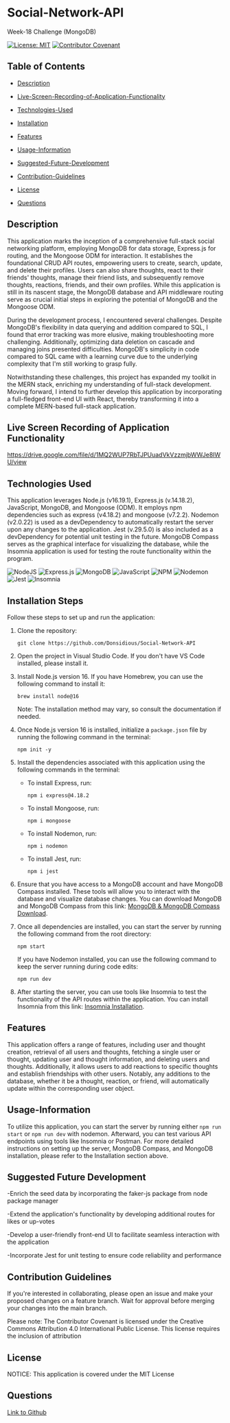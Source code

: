 # Social-Network-API

Week-18 Challenge (MongoDB)

[![License: MIT](https://img.shields.io/badge/License-MIT-yellow.svg)](https://opensource.org/licenses/MIT) [![Contributor Covenant](https://img.shields.io/badge/Contributor%20Covenant-2.1-4baaaa.svg)](code_of_conduct.md)

## Table of Contents

- [Description](#description)

- [Live-Screen-Recording-of-Application-Functionality](#live-screen-recording-of-application-functionality)

- [Technologies-Used](#technologies-used)

- [Installation](#installation)

- [Features](#features)

- [Usage-Information](#usage-information)

- [Suggested-Future-Development](#suggested-future-development)

- [Contribution-Guidelines](#contribution-guidelines)

- [License](#license)

- [Questions](#questions)

## Description

This application marks the inception of a comprehensive full-stack social networking platform, employing MongoDB for data storage, Express.js for routing, and the Mongoose ODM for interaction. It establishes the foundational CRUD API routes, empowering users to create, search, update, and delete their profiles. Users can also share thoughts, react to their friends' thoughts, manage their friend lists, and subsequently remove thoughts, reactions, friends, and their own profiles. While this application is still in its nascent stage, the MongoDB database and API middleware routing serve as crucial initial steps in exploring the potential of MongoDB and the Mongoose ODM.

During the development process, I encountered several challenges. Despite MongoDB's flexibility in data querying and addition compared to SQL, I found that error tracking was more elusive, making troubleshooting more challenging. Additionally, optimizing data deletion on cascade and managing joins presented difficulties. MongoDB's simplicity in code compared to SQL came with a learning curve due to the underlying complexity that I'm still working to grasp fully.

Notwithstanding these challenges, this project has expanded my toolkit in the MERN stack, enriching my understanding of full-stack development. Moving forward, I intend to further develop this application by incorporating a full-fledged front-end UI with React, thereby transforming it into a complete MERN-based full-stack application.

## Live Screen Recording of Application Functionality 

https://drive.google.com/file/d/1MQ2WUP7RbTJPUuadVkVzzmjbWWJe8IWU/view

## Technologies Used

This application leverages Node.js (v16.19.1), Express.js (v.14.18.2), JavaScript, MongoDB, and Mongoose (ODM). It employs npm dependencies such as express (v4.18.2) and mongoose (v7.2.2). Nodemon (v2.0.22) is used as a devDependency to automatically restart the server upon any changes to the application. Jest (v.29.5.0) is also included as a devDependency for potential unit testing in the future. MongoDB Compass serves as the graphical interface for visualizing the database, while the Insomnia application is used for testing the route functionality within the program.

![NodeJS](https://img.shields.io/badge/node.js-6DA55F?style=for-the-badge&logo=node.js&logoColor=white)
![Express.js](https://img.shields.io/badge/express.js-%23404d59.svg?style=for-the-badge&logo=express&logoColor=%2361DAFB)
![MongoDB](https://img.shields.io/badge/MongoDB-%234ea94b.svg?style=for-the-badge&logo=mongodb&logoColor=white)
![JavaScript](https://img.shields.io/badge/javascript-%23323330.svg?style=for-the-badge&logo=javascript&logoColor=%23F7DF1E)
![NPM](https://img.shields.io/badge/NPM-%23CB3837.svg?style=for-the-badge&logo=npm&logoColor=white)
![Nodemon](https://img.shields.io/badge/NODEMON-%23323330.svg?style=for-the-badge&logo=nodemon&logoColor=%BBDEAD)
![Jest](https://img.shields.io/badge/-jest-%23C21325?style=for-the-badge&logo=jest&logoColor=white)
![Insomnia](https://img.shields.io/badge/Insomnia-black?style=for-the-badge&logo=insomnia&logoColor=5849BE)

## Installation Steps

Follow these steps to set up and run the application:

1. Clone the repository:
   ```
   git clone https://github.com/Donsidious/Social-Network-API
   ```

2. Open the project in Visual Studio Code. If you don't have VS Code installed, please install it.

3. Install Node.js version 16. If you have Homebrew, you can use the following command to install it:
   ```
   brew install node@16
   ```
   Note: The installation method may vary, so consult the documentation if needed.

4. Once Node.js version 16 is installed, initialize a `package.json` file by running the following command in the terminal:
   ```
   npm init -y
   ```

5. Install the dependencies associated with this application using the following commands in the terminal:
   - To install Express, run:
     ```
     npm i express@4.18.2
     ```
   - To install Mongoose, run:
     ```
     npm i mongoose
     ```
   - To install Nodemon, run:
     ```
     npm i nodemon
     ```
   - To install Jest, run:
     ```
     npm i jest
     ```

6. Ensure that you have access to a MongoDB account and have MongoDB Compass installed. These tools will allow you to interact with the database and visualize database changes. You can download MongoDB and MongoDB Compass from this link: [MongoDB & MongoDB Compass Download](https://coding-boot-camp.github.io/full-stack/mongodb/how-to-install-mongodb).

7. Once all dependencies are installed, you can start the server by running the following command from the root directory:
   ```
   npm start
   ```
   If you have Nodemon installed, you can use the following command to keep the server running during code edits:
   ```
   npm run dev
   ```

8. After starting the server, you can use tools like Insomnia to test the functionality of the API routes within the application. You can install Insomnia from this link: [Insomnia Installation](https://docs.insomnia.rest/insomnia/install).

## Features

This application offers a range of features, including user and thought creation, retrieval of all users and thoughts, fetching a single user or thought, updating user and thought information, and deleting users and thoughts. Additionally, it allows users to add reactions to specific thoughts and establish friendships with other users. Notably, any additions to the database, whether it be a thought, reaction, or friend, will automatically update within the corresponding user object.

## Usage-Information

To utilize this application, you can start the server by running either `npm run start` or `npm run dev` with nodemon. Afterward, you can test various API endpoints using tools like Insomnia or Postman. For more detailed instructions on setting up the server, MongoDB Compass, and MongoDB installation, please refer to the Installation section above.

## Suggested Future Development

-Enrich the seed data by incorporating the faker-js package from node package manager

-Extend the application's functionality by developing additional routes for likes or up-votes

-Develop a user-friendly front-end UI to facilitate seamless interaction with the application

-Incorporate Jest for unit testing to ensure code reliability and performance

## Contribution Guidelines

If you're interested in collaborating, please open an issue and make your proposed changes on a feature branch. Wait for approval before merging your changes into the main branch.

Please note: The Contributor Covenant is licensed under the Creative Commons Attribution 4.0 International Public License. This license requires the inclusion of attribution

## License

NOTICE: This application is covered under the MIT License

## Questions

[Link to Github](https://github.com/Donsidious/Social-Network-API)

